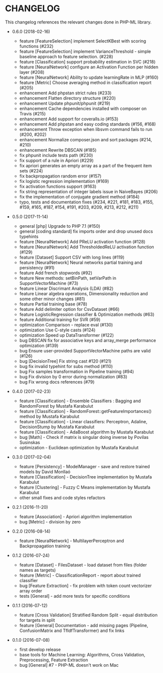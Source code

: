 CHANGELOG
=========

This changelog references the relevant changes done in PHP-ML library.

* 0.6.0 (2018-02-16)
    * feature [FeatureSelection] implement SelectKBest with scoring functions (#232)
    * feature [FeatureSelection] implement VarianceThreshold - simple baseline approach to feature selection.  (#228)
    * feature [Classification] support probability estimation in SVC (#218)
    * feature [NeuralNetwork] configure an Activation Function per hidden layer (#208)
    * feature [NeuralNetwork] Ability to update learningRate in MLP (#160)
    * feature [Metric] Choose averaging method in classification report (#205)
    * enhancement Add phpstan strict rules (#233)
    * enhancement Flatten directory structure (#220)
    * enhancement Update phpunit/phpunit (#219)
    * enhancement Cache dependencies installed with composer on Travis (#215)
    * enhancement Add support for coveralls.io (#153)
    * enhancement Add phpstan and easy coding standards (#156, #168)
    * enhancement Throw exception when libsvm command fails to run (#200, #202)
    * enhancement Normalize composer.json and sort packages (#214, #210)
    * enhancement Rewrite DBSCAN (#185)
    * fix phpunit include tests path (#230)
    * fix support of a rule in Apriori (#229)
    * fix apriori generates an empty array as a part of the frequent item sets (#224)
    * fix backpropagation random error (#157)
    * fix logistic regression implementation (#169)
    * fix activation functions support (#163)
    * fix string representation of integer labels issue in NaiveBayes (#206)
    * fix the implementation of conjugate gradient method (#184)
    * typo, tests and documentation fixes (#234, #221, #181, #183, #155, #159, #165, #187, #154, #191, #203, #209, #213, #212, #211)

* 0.5.0 (2017-11-14)
    * general [php] Upgrade to PHP 7.1 (#150)
    * general [coding standard] fix imports order and drop unused docs typehints
    * feature [NeuralNetwork] Add PReLU activation function (#128)
    * feature [NeuralNetwork] Add ThresholdedReLU activation function (#129)
    * feature [Dataset] Support CSV with long lines (#119)
    * feature [NeuralNetwork] Neural networks partial training and persistency (#91)
    * feature Add french stopwords (#92)
    * feature New methods: setBinPath, setVarPath in SupportVectorMachine (#73)
    * feature Linear Discrimant Analysis (LDA) (#82)
    * feature Linear algebra operations, Dimensionality reduction and some other minor changes (#81)
    * feature Partial training base (#78)
    * feature Add delimiter option for CsvDataset (#66)
    * feature LogisticRegression classifier & Optimization methods (#63)
    * feature Additional training for SVR (#59)
    * optimization Comparison - replace eval (#130)
    * optimization Use C-style casts (#124)
    * optimization Speed up DataTransformer (#122)
    * bug DBSCAN fix for associative keys and array_merge performance optimization (#139)
    * bug Ensure user-provided SupportVectorMachine paths are valid (#126)
    * bug [DecisionTree] Fix string cast #120 (#121)
    * bug fix invalid typehint for subs method (#110)
    * bug Fix samples transformation in Pipeline training (#94)
    * bug Fix division by 0 error during normalization (#83)
    * bug Fix wrong docs references (#79)

* 0.4.0 (2017-02-23)
    * feature [Classification] - Ensemble Classifiers : Bagging and RandomForest by Mustafa Karabulut
    * feature [Classification] - RandomForest::getFeatureImportances() method by Mustafa Karabulut
    * feature [Classification] - Linear classifiers: Perceptron, Adaline, DecisionStump by Mustafa Karabulut
    * feature [Classification] - AdaBoost algorithm by Mustafa Karabulut
    * bug [Math] - Check if matrix is singular doing inverse by Povilas Susinskas
    * optimization - Euclidean optimization by Mustafa Karabulut

* 0.3.0 (2017-02-04)
    * feature [Persistency] - ModelManager - save and restore trained models by David Monllaó
    * feature [Classification] - DecisionTree implementation by Mustafa Karabulut
    * feature [Clustering] - Fuzzy C Means implementation by Mustafa Karabulut
    * other small fixes and code styles refactors

* 0.2.1 (2016-11-20)
    * feature [Association] - Apriori algorithm implementation
    * bug [Metric] - division by zero

* 0.2.0 (2016-08-14)
    * feature [NeuralNetwork] - MultilayerPerceptron and Backpropagation training 

* 0.1.2 (2016-07-24)
    * feature [Dataset] - FilesDataset - load dataset from files (folder names as targets)
    * feature [Metric] - ClassificationReport - report about trained classifier
    * bug [Feature Extraction] - fix problem with token count vectorizer array order
    * tests [General] - add more tests for specific conditions

* 0.1.1 (2016-07-12)
    * feature [Cross Validation] Stratified Random Split - equal distribution for targets in split
    * feature [General] Documentation - add missing pages (Pipeline, ConfusionMatrix and TfIdfTransformer) and fix links 

* 0.1.0 (2016-07-08)
    * first develop release
    * base tools for Machine Learning: Algorithms, Cross Validation, Preprocessing, Feature Extraction
    * bug [General] #7 - PHP-ML doesn't work on Mac
